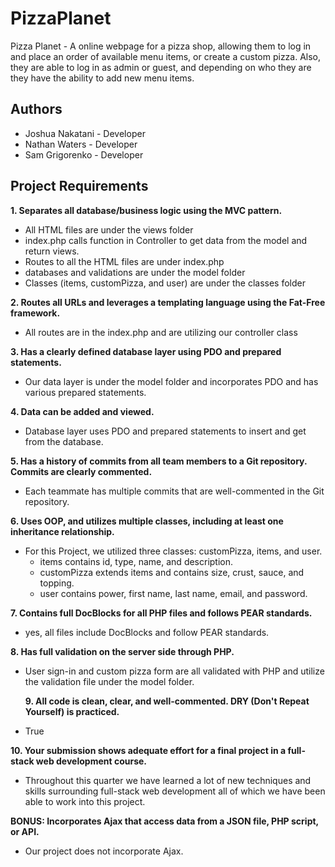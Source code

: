 # PizzaPlanet

Pizza Planet - A online webpage for a pizza shop, allowing them to log in and place an order of available menu items,
or create a custom pizza. Also, they are able to log in as admin  or guest, and depending on who they are they have the
ability to add new menu items.

## Authors
- Joshua Nakatani - Developer
- Nathan Waters - Developer
- Sam Grigorenko - Developer

## Project Requirements

**1. Separates all database/business logic using the MVC pattern.**
- All HTML files are under the views folder
- index.php calls function in Controller to get data from the model and return views.
- Routes to all the HTML files are under index.php
- databases and validations are under the model folder
- Classes (items, customPizza, and user) are under the classes folder

**2. Routes all URLs and leverages a templating language using the Fat-Free framework.**
- All routes are in the index.php and are utilizing our controller class

**3. Has a clearly defined database layer using PDO and prepared statements.**
- Our data layer is under the model folder and incorporates PDO and has various prepared statements.

**4. Data can be added and viewed.**
- Database layer uses PDO and prepared statements to insert and get from the database.

**5. Has a history of commits from all team members to a Git repository. Commits are clearly commented.**
- Each teammate has multiple commits that are well-commented in the Git repository.

**6. Uses OOP, and utilizes multiple classes, including at least one inheritance relationship.**
- For this Project, we utilized three classes: customPizza, items, and user.
  -  items contains id, type, name, and description.
  - customPizza extends items and contains size, crust, sauce, and topping.
  - user contains power, first name, last name, email, and password.

**7. Contains full DocBlocks for all PHP files and follows PEAR standards.**
- yes, all files include DocBlocks and follow PEAR standards.

**8. Has full validation on the server side through PHP.**
- User sign-in and custom pizza form are all validated with PHP and utilize the validation file under the model folder.

  **9. All code is clean, clear, and well-commented. DRY (Don't Repeat Yourself) is practiced.**
- True

**10. Your submission shows adequate effort for a final project in a full-stack web development course.**
- Throughout this quarter we have learned a lot of new techniques and skills surrounding full-stack web development
  all of which we have been able to work into this project.

**BONUS: Incorporates Ajax that access data from a JSON file, PHP script, or API.**
- Our project does not incorporate Ajax.